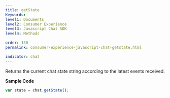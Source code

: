 ```yaml
---
title: getState
Keywords:
level1: Documents
level2: Consumer Experience
level3: Javascript Chat SDK
level4: Methods

order: 130
permalink: consumer-experience-javascript-chat-getstate.html

indicator: chat
---
```


Returns the current chat state string according to the latest events received.

**Sample Code**

```javascript
var state = chat.getState();
```


